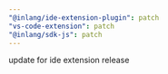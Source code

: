 ```yaml
---
"@inlang/ide-extension-plugin": patch
"vs-code-extension": patch
"@inlang/sdk-js": patch
---
```


update for ide extension release
